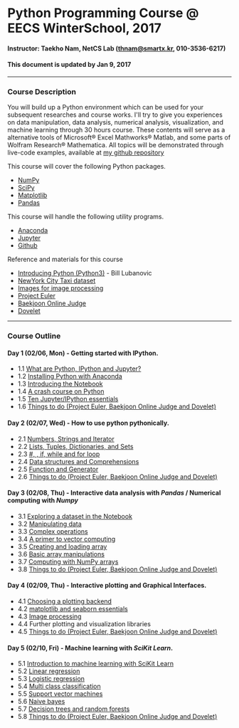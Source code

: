 # Python Programming Course @ EECS WinterSchool, 2017
#### Instructor: Taekho Nam, NetCS Lab (thnam@smartx.kr, 010-3536-6217)
#### This document is updated by Jan 9, 2017

- - -
### Course Description
You will build up a Python environment which can be used for your subsequent researches and course works. I'll try to give you experiences on data manipulation, data analysis, numerical analysis, visualization, and machine learning through 30 hours course. These contents will serve as a alternative tools of Microsoft® Excel Mathworks® Matlab, and some parts of Wolfram Research® Mathematica. All topics will be demonstrated through live-code examples, available at [my github repository](https://github.com/TaekhoNam/GIST-EECS-WinterSchool-Python-2017)

This course will cover the following Python packages.
* [NumPy](http://www.numpy.org/)
* [SciPy](http://www.scipy.org/)
* [Matplotlib](http://matplotlib.org/)
* [Pandas](http://pandas.pydata.org/)

This course will handle the following utility programs.
* [Anaconda](https://www.continuum.io/why-anaconda)
* [Jupyter](http://jupyter.org/)
* [Github](https://github.com/)

Reference and materials for this course
* [Introducing Python (Python3)](http://shop.oreilly.com/product/0636920028659.do) - Bill Lubanovic
* [NewYork City Taxi dataset](https://github.com/ipython-books/minibook-2nd-data/blob/master/nyc_taxi.zip?raw=true)
* [Images for image processing](https://www.dropbox.com/s/dfmhix6txbj1osn/imgs.zip)
* [Project Euler](https://projecteuler.net/)
* [Baekjoon Online Judge](https://www.acmicpc.net/)
* [Dovelet](http://59.23.27.112/)

- - -
### Course Outline
#### Day 1 (02/06, Mon) - Getting started with IPython.
* 1.1 [What are Python, IPython and Jupyter?](https://github.com/ipython-books/minibook-2nd-code/blob/master/chapter1/12-installation.ipynb)
* 1.2 [Installing Python with Anaconda](https://github.com/ipython-books/minibook-2nd-code/blob/master/chapter1/12-installation.ipynb)
* 1.3 [Introducing the Notebook](https://github.com/ipython-books/minibook-2nd-code/blob/master/chapter1/13-nbui.ipynb)
* 1.4 [A crash course on Python](https://github.com/ipython-books/minibook-2nd-code/blob/master/chapter1/14-python.ipynb)
* 1.5 [Ten Jupyter/IPython essentials](https://github.com/ipython-books/minibook-2nd-code/blob/master/chapter1/15-ten.ipynb)
* 1.6 [Things to do (Project Euler, Baekjoon Online Judge and Dovelet)](https://github.com/TaekhoNam/projecteuler)

#### Day 2 (02/07, Wed) - How to use python pythonically.
* 2.1 [Numbers, Strings and Iterator](http://taekho-nology.tistory.com/81)
* 2.2 [Lists, Tuples, Dictionaries, and Sets](http://taekho-nology.tistory.com/82)
* 2.3 [#, \, if, while and for loop](http://taekho-nology.tistory.com/83)
* 2.4 [Data structures and Comprehensions](http://taekho-nology.tistory.com/84)
* 2.5 [Function and Generator](http://taekho-nology.tistory.com/85)
* 2.6 [Things to do (Project Euler, Baekjoon Online Judge and Dovelet)](https://github.com/TaekhoNam/projecteuler)

#### Day 3 (02/08, Thu) - Interactive data analysis with *Pandas* / Numerical computing with *Numpy*
* 3.1 [Exploring a dataset in the Notebook](https://github.com/ipython-books/minibook-2nd-code/blob/master/chapter2/21-exploring.ipynb)
* 3.2 [Manipulating data](https://github.com/ipython-books/minibook-2nd-code/blob/master/chapter2/22-manipulating.ipynb)
* 3.3 [Complex operations](https://github.com/ipython-books/minibook-2nd-code/blob/master/chapter2/23-groupby.ipynb)
* 3.4 [A primer to vector computing](https://github.com/ipython-books/minibook-2nd-code/blob/master/chapter3/31-primer.ipynb)
* 3.5 [Creating and loading array](https://github.com/ipython-books/minibook-2nd-code/blob/master/chapter3/32-creating.ipynb)
* 3.6 [Basic array manipulations](https://github.com/ipython-books/minibook-2nd-code/blob/master/chapter3/33-basic.ipynb)
* 3.7 [Computing with NumPy arrays](https://github.com/ipython-books/minibook-2nd-code/blob/master/chapter3/34-computing.ipynb)
* 3.8 [Things to do (Project Euler, Baekjoon Online Judge and Dovelet)](https://github.com/TaekhoNam/projecteuler)

#### Day 4 (02/09, Thu) - Interactive plotting and Graphical Interfaces.
* 4.1 [Choosing a plotting backend](https://github.com/ipython-books/minibook-2nd-code/blob/master/chapter4/41-notebook.ipynb)
* 4.2 [matplotlib and seaborn essentials](https://github.com/ipython-books/minibook-2nd-code/blob/master/chapter4/42-mpl.ipynb)
* 4.3 [Image processing](https://github.com/ipython-books/minibook-2nd-code/blob/master/chapter4/43-image.ipynb)
* 4.4 Further plotting and visualization libraries
* 4.5 [Things to do (Project Euler, Baekjoon Online Judge and Dovelet)](https://github.com/TaekhoNam/projecteuler)

#### Day 5 (02/10, Fri) - Machine learning with *SciKit Learn*.
* 5.1 [Introduction to machine learning with SciKit Learn](https://github.com/jmportilla/Udemy---Machine-Learning/blob/master/Introduction%20to%20Machine%20Learning.ipynb)
* 5.2 [Linear regression](https://github.com/jmportilla/Udemy---Machine-Learning/blob/master/Supervised%20Learning%20-%20%20Linear%20Regression.ipynb)
* 5.3 [Logistic regression](https://github.com/jmportilla/Udemy---Machine-Learning/blob/master/Supervised%20Learning%20-%20Logistic%20Regression.ipynb)
* 5.4 [Multi class classification](https://github.com/jmportilla/Udemy---Machine-Learning/blob/master/Multi-Class%20Classification.ipynb)
* 5.5 [Support vector machines](https://github.com/jmportilla/Udemy---Machine-Learning/blob/master/Support%20Vector%20Machines.ipynb)
* 5.6 [Naive bayes](https://github.com/jmportilla/Udemy---Machine-Learning/blob/master/Supervised%20Learning%20-%20Naive%20Bayes.ipynb)
* 5.7 [Decision trees and random forests](https://github.com/jmportilla/Udemy---Machine-Learning/blob/master/Decision%20Trees%20and%20Random%20Forests.ipynb)
* 5.8 [Things to do (Project Euler, Baekjoon Online Judge and Dovelet)](https://github.com/TaekhoNam/projecteuler)
